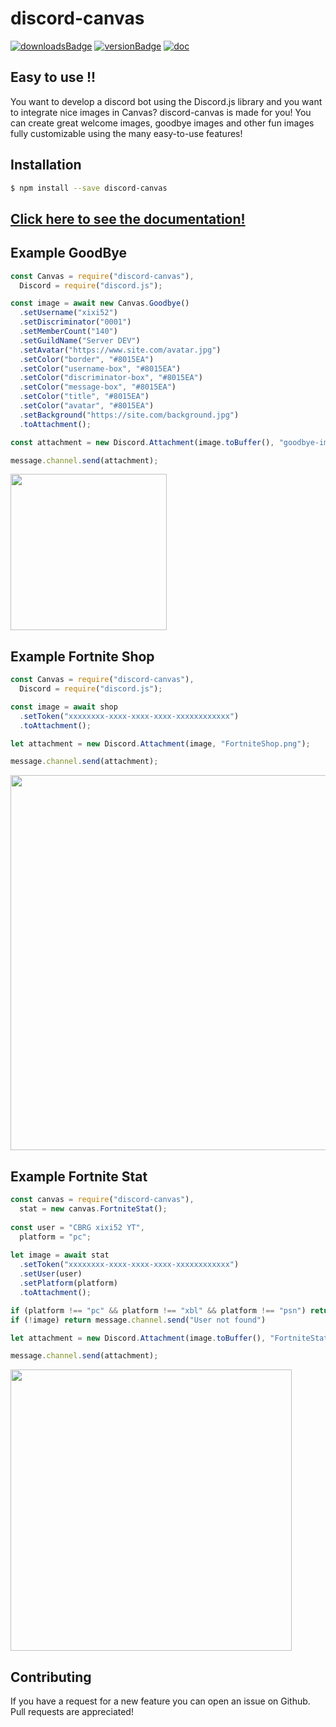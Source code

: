 # discord-canvas

[![downloadsBadge](https://img.shields.io/npm/dt/discord-canvas?style=for-the-badge)](https://npmjs.com/discord-canvas)
[![versionBadge](https://img.shields.io/npm/v/discord-canvas?style=for-the-badge)](https://npmjs.com/discord-canvas)
[![doc](https://img.shields.io/badge/Documentation-Click%20here-blue?style=for-the-badge)](https://www.discord-canvas.net)

## Easy to use !!

You want to develop a discord bot using the Discord.js library and you want to integrate nice images in Canvas? discord-canvas is made for you! You can create great welcome images, goodbye images and other fun images fully customizable using the many easy-to-use features!

## Installation

```bash
$ npm install --save discord-canvas
```

## [Click here to see the documentation!](https://www.discord-canvas.net)

## Example GoodBye

```js
const Canvas = require("discord-canvas"),
  Discord = require("discord.js");

const image = await new Canvas.Goodbye()
  .setUsername("xixi52")
  .setDiscriminator("0001")
  .setMemberCount("140")
  .setGuildName("Server DEV")
  .setAvatar("https://www.site.com/avatar.jpg")
  .setColor("border", "#8015EA")
  .setColor("username-box", "#8015EA")
  .setColor("discriminator-box", "#8015EA")
  .setColor("message-box", "#8015EA")
  .setColor("title", "#8015EA")
  .setColor("avatar", "#8015EA")
  .setBackground("https://site.com/background.jpg")
  .toAttachment();

const attachment = new Discord.Attachment(image.toBuffer(), "goodbye-image.png");

message.channel.send(attachment);
```

<img src="https://i.imgur.com/gh6Yp00.png" height="250"></img>

## Example Fortnite Shop

```js
const Canvas = require("discord-canvas"),
  Discord = require("discord.js");

const image = await shop
  .setToken("xxxxxxxx-xxxx-xxxx-xxxx-xxxxxxxxxxxx")
  .toAttachment();

let attachment = new Discord.Attachment(image, "FortniteShop.png");

message.channel.send(attachment);
```

<img src="https://i.imgur.com/3qO81V8.jpg" height="600"></img>

## Example Fortnite Stat

```js
const canvas = require("discord-canvas"),
  stat = new canvas.FortniteStat();
  
const user = "CBRG xixi52 YT",
  platform = "pc";
  
let image = await stat
  .setToken("xxxxxxxx-xxxx-xxxx-xxxx-xxxxxxxxxxxx")
  .setUser(user)
  .setPlatform(platform)
  .toAttachment();

if (platform !== "pc" && platform !== "xbl" && platform !== "psn") return message.channel.send("Please enter a valid platform")
if (!image) return message.channel.send("User not found")

let attachment = new Discord.Attachment(image.toBuffer(), "FortniteStat.png");

message.channel.send(attachment);
```

<img src="https://i.imgur.com/xqnabX5.png" height="450"></img>

## Contributing

If you have a request for a new feature you can open an issue on Github. Pull requests are appreciated!
